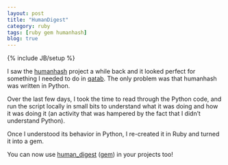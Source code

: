 ```yaml
---
layout: post
title: "HumanDigest"
category: ruby
tags: [ruby gem humanhash]
blog: true
---
```

{% include JB/setup %}

I saw the [humanhash][] project a while back and it looked perfect for something I needed to do in [qatab][]. The only problem was that humanhash was written in Python.

Over the last few days, I took the time to read through the Python code, and run the script locally in small bits to understand what it was doing and how it was doing it (an activity that was hampered by the fact that I didn’t understand Python).

Once I understood its behavior in Python, I re-created it in Ruby and turned it into a gem.

You can now use [human_digest][] ([gem][human_digest_gem]) in your projects too!


[humanhash]: https://github.com/zacharyvoase/humanhash
[qatab]: http://qatab.com
[human_digest]: https://github.com/bookwyrm/human_digest
[human_digest_gem]: https://rubygems.org/gems/human_digest